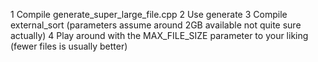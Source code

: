 1 Compile generate_super_large_file.cpp
2 Use generate <size in megabytes>
3 Compile external_sort (parameters assume around 2GB available not quite sure actually)
4 Play around with the MAX_FILE_SIZE parameter to your liking (fewer files is usually better)
